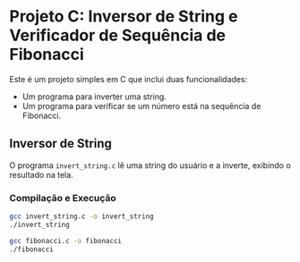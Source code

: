 # Projeto C: Inversor de String e Verificador de Sequência de Fibonacci

Este é um projeto simples em C que inclui duas funcionalidades:
- Um programa para inverter uma string.
- Um programa para verificar se um número está na sequência de Fibonacci.

## Inversor de String

O programa `invert_string.c` lê uma string do usuário e a inverte, exibindo o resultado na tela.

### Compilação e Execução

```bash
gcc invert_string.c -o invert_string
./invert_string

gcc fibonacci.c -o fibonacci
./fibonacci

